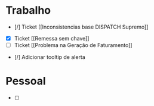 
# Trabalho

- [/] Ticket [[Inconsistencias base DISPATCH Supremo]]
- [x] Ticket [[Remessa sem chave]]
- [ ] Ticket [[Problema na Geração de Faturamento]]
- [/] Adicionar tooltip de alerta 

# Pessoal

- [ ] 
